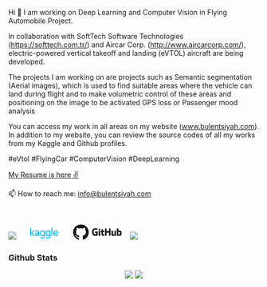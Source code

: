 <p align='left'>
  Hi 👋 I am working on Deep Learning and Computer Vision in Flying Automobile Project.

In collaboration with SoftTech Software Technologies (https://softtech.com.tr/) and Aircar Corp. (http://www.aircarcorp.com/), electric-powered vertical takeoff and landing (eVTOL) aircraft are being developed.

The projects I am working on are projects such as Semantic segmentation (Aerial images), which is used to find suitable areas where the vehicle can land during flight and to make volumetric control of these areas and positioning on the image to be activated GPS loss or Passenger mood analysis

You can access my work in all areas on my website (www.bulentsiyah.com). In addition to my website, you can review the source codes of all my works from my Kaggle and Github profiles.

#eVtol #FlyingCar #ComputerVision #DeepLearning 

<a href="https://www.bulentsiyah.com/wp-content/uploads/2020/05/Bulent_Siyah_resume_2020-05-16.pdf">My Resume is here :v:</a>
&nbsp;&nbsp;
</p>

<p align='left'>
  📫 How to reach me: <a href='mailto:info@bulentsiyah.com'>info@bulentsiyah.com</a>
</p>

&nbsp;&nbsp;
<p align='left'>
  <a href="https://www.linkedin.com/in/bulentsiyah/"><img src="https://img.shields.io/badge/linkedin-%230077B5.svg?&style=for-the-badge&logo=linkedin&logoColor=white" /></a>
  &nbsp;&nbsp;
  <a href="https://www.kaggle.com/bulentsiyah"><img src="https://github.com/bulentsiyah/bulentsiyah/blob/master/images/kaggle.png?raw=true"></a> 
  &nbsp;&nbsp;
  <a href="https://github.com/bulentsiyah"><img src="https://raw.githubusercontent.com/bulentsiyah/bulentsiyah/master/images/github.png"></a> 
  &nbsp;&nbsp;
  <a href="https://twitter.com/siyahbulent"><img src="https://img.shields.io/badge/twitter-%231DA1F2.svg?&style=for-the-badge&logo=twitter&logoColor=white"></a>
</p>


### Github Stats

<div align="center">
<a href="#"><img src="https://github-readme-stats.vercel.app/api?username=bulentsiyah&show_icons=true&count_private=true&theme=radical" ></a>
<a href="#"><img src="https://github-readme-stats.vercel.app/api/top-langs/?username=bulentsiyah&layout=compact&theme=radical"  ></a>

</div>
